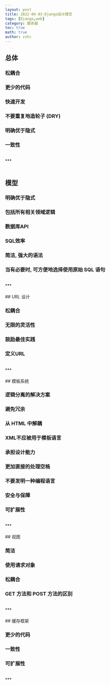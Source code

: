 ```yaml
---
layout: post
title: 2022-04-03-Django设计理念 
tags: [Django,web]
category: 服务器
toc: true
math: true
author: zzhc
---
```



## 总体

### 松耦合

### 更少的代码


### 快速开发


### 不要重复地造轮子 (DRY)


### 明确优于隐式


### 一致性

<br>
***
<br>
<br>

## 模型


### 明确优于隐式


### 包括所有相关领域逻辑


### 数据库API


### SQL效率


### 简洁, 强大的语法


### 当有必要时, 可方便地选择使用原始 SQL 语句


<br>
***
<br>
<br>
## URL 设计 



### 松耦合


### 无限的灵活性


### 鼓励最佳实践

### 定义URL




<br>
***
<br>
<br>
## 模板系统 



### 逻辑分离的解决方案



### 避免冗余



### 从 HTML 中解耦



### XML不应被用于模板语言



### 承担设计能力

### 更加直接的处理空格



### 不要发明一种编程语言



### 安全与保障



### 可扩展性




<br>
***
<br>
<br>
## 视图 

### 简洁


### 使用请求对象


### 松耦合


### GET 方法和 POST 方法的区别




<br>
***
<br>
<br>
## 缓存框架 


### 更少的代码


### 一致性


### 可扩展性

<br>
***
<br>
<br>